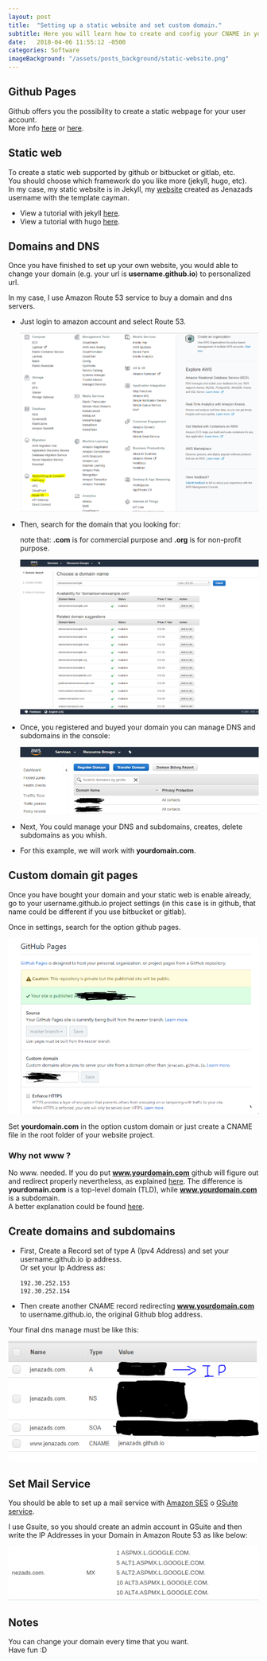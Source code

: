 ```yaml
---
layout: post
title:  "Setting up a static website and set custom domain."
subtitle: Here you will learn how to create and config your CNAME in your github page.
date:   2018-04-06 11:55:12 -0500
categories: Software
imageBackground: "/assets/posts_background/static-website.png"
---
```

## Github Pages

Github offers you the possibility to create a static webpage for your user account.  
More info [here](https://guides.github.com/features/pages/) or [here](https://pages.github.com/).

## Static web

To create a static web supported by github or bitbucket or gitlab, etc.  
You should choose which framework do you like more (jekyll, hugo, etc).  
In my case, my static website is in Jekyll, my [website](http://www.jenazads.com) created as Jenazads username with the template cayman.

* View a tutorial with jekyll [here](/webservices/Jekyll-a-setting-up-guide).  
* View a tutorial with hugo [here](/webservices/Hugo-a-setting-up-guide).  

## Domains and DNS

Once you have finished to set up your own website, you would able to change your domain (e.g. your url is **username.github.io**) to personalized url.

In my case, I use Amazon Route 53 service to buy a domain and dns servers.

* Just login to amazon account and select Route 53.

  ![aws-services](/assets/internet_services/AWS/aws-services.png)

* Then, search for the domain that you looking for:

  note that: **.com** is for commercial purpose and **.org** is for non-profit purpose.

  ![aws-route](/assets/internet_services/AWS/aws-route-domainSearch.png)

* Once, you registered and buyed your domain you can manage DNS and subdomains in the console:

  ![aws-domains](/assets/internet_services/AWS/aws-domains.png)

* Next, You could manage your DNS and subdomains, creates, delete subdomains as you whish.

* For this example, we will work with **yourdomain.com**.

## Custom domain git pages

Once you have bought your domain and your static web is enable already, go to your username.github.io project settings (in this case is in github, that name could be different if you use bitbucket or gitlab).

Once in settings, search for the option github pages.

  ![github-pages-domain](/assets/systemVersionSoftware/Git/repo_custom_domain_github.png)

Set **yourdomain.com** in the option custom domain or just create a CNAME file in the root folder of your website project.

### Why not www ?

No www. needed. If you do put **www.yourdomain.com** github will figure out and redirect properly nevertheless, as explained [here](https://help.github.com/articles/using-a-custom-domain-with-github-pages/). The difference is **yourdomain.com** is a top-level domain (TLD), while **www.yourdomain.com** is a subdomain.  
A better explanation could be found [here](https://help.github.com/articles/setting-up-an-apex-domain/).

## Create domains and subdomains

* First, Create a Record set of type A (Ipv4 Address) and set your username.github.io ip address.  
  Or set your Ip Address as:
  
      192.30.252.153
      192.30.252.154
  
* Then create another CNAME record redirecting **www.yourdomain.com** to username.github.io, the original Github blog address.

Your final dns manage must be like this:

![dns-domains](/assets/internet_services/AWS/aws-dns-record-manage.png)

## Set Mail Service

You should be able to set up a mail service with [Amazon SES][SES] o [GSuite service][GSuite].

I use Gsuite, so you should create an admin account in GSuite and then write the IP Addresses in your Domain in Amazon Route 53 as like below:

![mail-domain](/assets/internet_services/AWS/aws-route-domain-mail.png)

## Notes

You can change your domain every time that you want.  
Have fun :D


[SES]:    https://aws.amazon.com/es/ses/
[GSuite]: https://gsuite.google.com/
